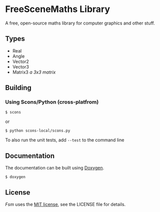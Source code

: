 FreeSceneMaths Library
======================

A free, open-source maths library for computer graphics and other stuff.

Types
-----

* Real
* Angle
* Vector2
* Vector3
* Matrix3 *a 3x3 matrix*

Building
--------

### Using Scons/Python (cross-platfrom)

    $ scons

or

    $ python scons-local/scons.py

To also run the unit tests, add `--test` to the command line

Documentation
-------------

The documentation can be built using [Doxygen][1].

    $ doxygen

[1]: http://www.stack.nl/~dimitri/doxygen/

License
-------

*Fsm* uses the [MIT license][2], see the LICENSE file for details.

[2]: http://www.opensource.org/licenses/mit-license
